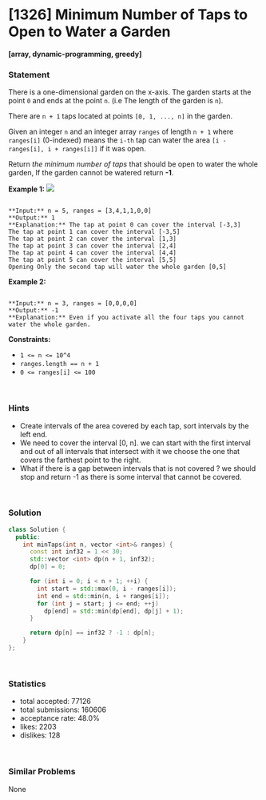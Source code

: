 # [1326] Minimum Number of Taps to Open to Water a Garden

**[array, dynamic-programming, greedy]**

### Statement

There is a one-dimensional garden on the x-axis. The garden starts at the point `0` and ends at the point `n`. (i.e The length of the garden is `n`).

There are `n + 1` taps located at points `[0, 1, ..., n]` in the garden.

Given an integer `n` and an integer array `ranges` of length `n + 1` where `ranges[i]` (0-indexed) means the `i-th` tap can water the area `[i - ranges[i], i + ranges[i]]` if it was open.

Return *the minimum number of taps* that should be open to water the whole garden, If the garden cannot be watered return **-1**.


**Example 1:**
![](https://assets.leetcode.com/uploads/2020/01/16/1685_example_1.png)

```

**Input:** n = 5, ranges = [3,4,1,1,0,0]
**Output:** 1
**Explanation:** The tap at point 0 can cover the interval [-3,3]
The tap at point 1 can cover the interval [-3,5]
The tap at point 2 can cover the interval [1,3]
The tap at point 3 can cover the interval [2,4]
The tap at point 4 can cover the interval [4,4]
The tap at point 5 can cover the interval [5,5]
Opening Only the second tap will water the whole garden [0,5]

```

**Example 2:**

```

**Input:** n = 3, ranges = [0,0,0,0]
**Output:** -1
**Explanation:** Even if you activate all the four taps you cannot water the whole garden.

```

**Constraints:**
* `1 <= n <= 10^4`
* `ranges.length == n + 1`
* `0 <= ranges[i] <= 100`


<br />

### Hints

- Create intervals of the area covered by each tap, sort intervals by the left end.
- We need to cover the interval [0, n]. we can start with the first interval and out of all intervals that intersect with it we choose the one that covers the farthest point to the right.
- What if there is a gap between intervals that is not covered ? we should stop and return -1 as there is some interval that cannot be covered.

<br />

### Solution

```cpp
class Solution {
  public:
    int minTaps(int n, vector <int>& ranges) {
      const int inf32 = 1 << 30;
      std::vector <int> dp(n + 1, inf32);
      dp[0] = 0;

      for (int i = 0; i < n + 1; ++i) {
        int start = std::max(0, i - ranges[i]);
        int end = std::min(n, i + ranges[i]);
        for (int j = start; j <= end; ++j)
          dp[end] = std::min(dp[end], dp[j] + 1);
      }

      return dp[n] == inf32 ? -1 : dp[n];
    }
};
```

<br />

### Statistics

- total accepted: 77126
- total submissions: 160606
- acceptance rate: 48.0%
- likes: 2203
- dislikes: 128

<br />

### Similar Problems

None
